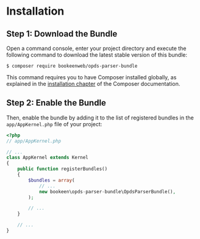 Installation
============

Step 1: Download the Bundle
---------------------------

Open a command console, enter your project directory and execute the
following command to download the latest stable version of this bundle:

```console
$ composer require bookeenweb/opds-parser-bundle
```

This command requires you to have Composer installed globally, as explained
in the [installation chapter](https://getcomposer.org/doc/00-intro.md)
of the Composer documentation.

Step 2: Enable the Bundle
-------------------------

Then, enable the bundle by adding it to the list of registered bundles
in the `app/AppKernel.php` file of your project:

```php
<?php
// app/AppKernel.php

// ...
class AppKernel extends Kernel
{
    public function registerBundles()
    {
        $bundles = array(
            // ...
            new bookeen\opds-parser-bundle\OpdsParserBundle(),
        );

        // ...
    }

    // ...
}
```
